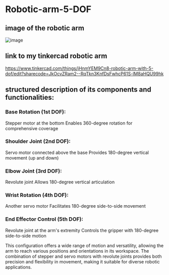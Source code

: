 # Robotic-arm-5-DOF

## image of the robotic arm
![image](https://github.com/hussein-ak/Robotic-arm-5-DOF/assets/173874366/a114618d-e43b-4a08-a4f8-d3789a6b02fc)

## link to my tinkercad robotic arm
https://www.tinkercad.com/things/jHnmYEM9Cn8-robotic-arm-with-5-dof/edit?sharecode=JkOcvZRam2--RqTkn3KnfDsFwhcP61S-lM8aHQU99hk


## structured description of its components and functionalities:

### Base Rotation (1st DOF):
Stepper motor at the bottom
Enables 360-degree rotation for comprehensive coverage

### Shoulder Joint (2nd DOF):
Servo motor connected above the base
Provides 180-degree vertical movement (up and down)

### Elbow Joint (3rd DOF):
Revolute joint
Allows 180-degree vertical articulation

### Wrist Rotation (4th DOF):
Another servo motor
Facilitates 180-degree side-to-side movement

### End Effector Control (5th DOF):
Revolute joint at the arm's extremity
Controls the gripper with 180-degree side-to-side motion

This configuration offers a wide range of motion and versatility, allowing the arm to reach various positions and orientations in its workspace. The combination of stepper and servo motors with revolute joints provides both precision and flexibility in movement, making it suitable for diverse robotic applications.


